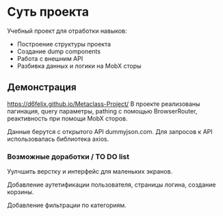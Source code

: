 # Суть проекта
Учебный проект для отработки навыков:
- Построение структуры проекта
- Создание dump components
- Работа с внешним API
- Разбивка данных и логики на MobX сторы

## Демонстрация
https://d6felix.github.io/Metaclass-Project/
В проекте реализованы пагинация, query параметры, pathing с помощью BrowserRouter, реактивность при помощи MobX сторов.

Данные берутся с открытого API dummyjson.com. 
Для запросов к API использовалась библиотека axios.

### Возможные доработки / TO DO list
Уулчшить верстку и интерфейс для маленьких экранов.

Добавление аутетификации пользователя, страницы логина, создание корзины.

Добавление фильтрации по категориям.